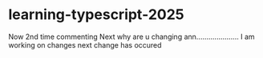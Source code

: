 # learning-typescript-2025
Now 2nd time commenting
Next why are u changing
ann.....................
I am working on changes
next change has occured
